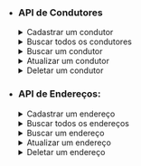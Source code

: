 - ### API de Condutores

  <details>
    <summary>Cadastrar um condutor</summary>

    - POST: http://localhost:8080/drivers
      - Request:
        ```bash
          curl -X POST 'localhost:8080/drivers' \
          -H 'Content-Type: application/json' \
          --data '{
            "name":"Gabriel Martin Costa",
            "driverLicense":"49747790304",
            "email":"gabriel_costa@vegacon.com.br",
            "mobileNumber":	"27988099520"
          }'
        ```
      - Response 201:
        ```json
          {
            "id": 5,
            "name": "Gabriel Martin Costa",
            "driverLicense": "49747790304",
            "email": "gabriel_costa@vegacon.com.br",
            "mobileNumber": "27988099520"
          }
        ```
      - Response 400:
        ```json
          {
            "timestamp": "2023-09-22T01:10:32.680793494Z",
            "status": 400,
            "message": "ocorreu um ou mais erros de validação",
            "path": "/drivers",
            "invalidParams": [
              {
                "field": "email",
                "message": "não deve estar em branco"
              },
              {
                "field": "mobileNumber",
                "message": "não deve estar em branco"
              },
              {
                "field": "name",
                "message": "não deve estar em branco"
              },
              {
                "field": "driverLicense",
                "message": "não deve estar em branco"
              }
            ]
          }
        ```
  </details>

  <details>
    <summary>Buscar todos os condutores</summary>

    - GET: http://localhost:8080/drivers
      - Request:
        ```bash
          curl -X GET 'localhost:8080/drivers'
        ```
      - Response 200:
        ```json
        [
          {
            "id": 1,
            "name": "Marcos Pedro Igor da Rosa",
            "driverLicense": "76279982890",
            "email": "marcos.pedro.darosa@gerj.com.br",
            "mobileNumber": "75982269616"
          },
          {
            "id": 3,
            "name": "Valentina Malu Melo",
            "driverLicense": "93694660327",
            "email": "valentinamalumelo@cenavip.com.br",
            "mobileNumber": "85992383628"
          }	
        ]
        ```
  </details>

  <details>
    <summary>Buscar um condutor</summary>

    - GET: http://localhost:8080/drivers/{id} *(id do condutor buscado)*
      - Request:
        ```bash
          curl -X GET 'localhost:8080/drivers/1'
        ```
      - Response 200:
        ```json
          {
            "id": 1,
            "name": "Marcos Pedro Igor da Rosa",
            "driverLicense": "76279982890",
            "email": "marcos.pedro.darosa@gerj.com.br",
            "mobileNumber": "75982269616"
          }
        ```
      - Response 404:
        ```json
          {
            "timestamp": "2023-09-22T01:14:08.092257160Z",
            "status": 404,
            "message": "Condutor não encontrado, id: 2",
            "path": "/drivers/2"
          }
        ```
  </details>  

  <details>
    <summary>Atualizar um condutor</summary>

    - PUT: http://localhost:8080/drivers/{id} *(id do condutor a ser atualizado)*
      - Request:
        ```bash
          curl -X PUT 'localhost:8080/drivers/1' \
          -H 'Content-Type: application/json' \
          --data '{
            "id": 4,
            "name": "Breno Otávio da Silva",
            "driverLicense": "89786097264",
            "email": "livianinaassis@microlasersp.com.br",
            "mobileNumber": "18981407115"
          }'
        ```
      - Response 200:
        ```json        
          {
            "id": 1,
            "name": "Breno Otávio da Silva",
            "driverLicense": "89786097264",
            "email": "livianinaassis@microlasersp.com.br",
            "mobileNumber": "18981407115"
          }
        ```
      - Response 404:
        ```json
          {
            "timestamp": "2023-09-22T01:22:33.081665015Z",
            "status": 404,
            "message": "Condutor não encontrado, id: 2",
            "path": "/drivers/2"
          }
        ```
  </details>

  <details>
    <summary>Deletar um condutor</summary>

    - DELETE: http://localhost:8080/drivers/{id} *(id do condutor a ser deletado)*
      - Request:
        ```bash
          curl -X DELETE 'localhost:8080/drivers/1'
        ```
      - Response 204:
        ```json
          {}
        ```
      - Response 404:
        ```json
          {
            "timestamp": "2023-09-22T01:22:33.081665015Z",
            "status": 404,
            "message": "Condutor não encontrado, id: 2",
            "path": "/drivers/2"
          }
        ```      
  </details>
  

- ### API de Endereços:

  <details>
	  <summary>Cadastrar um endereço</summary>

    - POST: http://localhost:8080/addresses
      - Request:
        ```bash
          curl -X POST 'localhost:8080/addresses' \
          -H 'Content-Type: application/json' \
          --data '{
            "street": "Estrada da Madeira",
            "number": "100",
            "neighborhood": "Barragem",
            "city": "Rio do Sul",
            "state": "SC",
            "driverId": 5
          }'
        ```
      - Response 201:
        ```json
          {
            "id": 8,
            "street": "Estrada da Madeira",
            "number": "100",
            "neighborhood": "Barragem",
            "city": "Rio do Sul",
            "state": "SC",
            "driver": {
              "id": 5,
              "name": "Gabriel Martin Costa",
              "driverLicense": "49747790304",
              "email": "gabriel_costa@vegacon.com.br",
              "mobileNumber": "27988099520"
            }
          }
        ```
      - Response 400:
        ```json
          {
            "timestamp": "2023-09-22T01:43:33.426543892Z",
            "status": 400,
            "message": "ocorreu um ou mais erros de validação",
            "path": "/addresses",
            "invalidParams": [
              {
                "field": "city",
                "message": "não deve estar em branco"
              },
              {
                "field": "state",
                "message": "não deve estar em branco"
              },
              {
                "field": "driverId",
                "message": "não deve ser nulo"
              },
              {
                "field": "number",
                "message": "não deve estar em branco"
              },
              {
                "field": "number",
                "message": "tamanho deve ser entre 1 e 4"
              },
              {
                "field": "neighborhood",
                "message": "não deve estar em branco"
              },
              {
                "field": "street",
                "message": "não deve estar em branco"
              }
            ]
          }
        ```
      - Response 404:
        ```json
          {
            "timestamp": "2023-09-22T01:44:37.350570675Z",
            "status": 404,
            "message": "Condutor não encontrado, id: 51",
            "path": "/addresses"
          }
        ```
  </details>

  <details>
    <summary>Buscar todos os endereços</summary>

    - GET: http://localhost:8080/addresses
      - Request:
        ```bash
          curl -X GET 'localhost:8080/addresses'
        ```
      - Response 200:
        ```json
        [
          {
            "id": 1,
            "street": "Avenida Rio do Grande sul",
            "number": "4748",
            "neighborhood": "Navegantes",
            "city": "Porto Alegre",
            "state": "RS",
            "driver": {
              "id": 4,
              "name": "Breno Otávio da Silva",
              "driverLicense": "07386134995",
              "email": "breno_dasilva@mula.com.br",
              "mobileNumber": "66989531191"
            }
          },
          {
            "id": 4,
            "street": "Avenida Mendonça Júnior 126",
            "number": "762",
            "neighborhood": "Central",
            "city": "Macapá",
            "state": "AP",
            "driver": {
              "id": 3,
              "name": "Valentina Malu Melo",
              "driverLicense": "93694660327",
              "email": "valentinamalumelo@cenavip.com.br",
              "mobileNumber": "85992383628"
            }
          }
        ]
        ```
  </details>

  <details>
    <summary>Buscar um endereço</summary>

    - GET: http://localhost:8080/addresses/{id} *(id do endereço buscado)*
      - Request:
        ```bash
          curl -X GET 'localhost:8080/addresses/1'
        ```
      - Response 200:
        ```json
          {
            "id": 1,
            "street": "Avenida Rio do Grande sul",
            "number": "4748",
            "neighborhood": "Navegantes",
            "city": "Porto Alegre",
            "state": "RS",
            "driver": {
              "id": 4,
              "name": "Breno Otávio da Silva",
              "driverLicense": "07386134995",
              "email": "breno_dasilva@mula.com.br",
              "mobileNumber": "66989531191"
            }
          }
        ```
      - Response 404:
        ```json
          {
            "timestamp": "2023-09-22T02:01:28.566949163Z",
            "status": 404,
            "message": "Endereço não encontrado, id: 20",
            "path": "/addresses/20"
          }
        ```
  </details>  

  <details>
    <summary>Atualizar um endereço</summary>

    - PUT: http://localhost:8080/addresses/{id} *(id do endereço a ser atualizado)*
      - Request:
        ```bash
          curl -X PUT 'localhost:8080/addresses/1' \
          -H 'Content-Type: application/json' \
          --data '{
            "id": 3,
            "street": "Avenida Rio do Grande sul",
            "number": "4748",
            "neighborhood": "Navegantes",
            "city": "Porto Alegre",
            "state": "RS",
            "driverId": 4
          }'
        ```
      - Response 200:
        ```json        
          {
            "id": 4,
            "street": "Avenida Rio do Grande sul",
            "number": "4748",
            "neighborhood": "Navegantes",
            "city": "Porto Alegre",
            "state": "RS",
            "driver": {
              "id": 3,
              "name": "Valentina Malu Melo",
              "driverLicense": "93694660327",
              "email": "valentinamalumelo@cenavip.com.br",
              "mobileNumber": "85992383628"
            }
          }
        ```
      - Response 404:
        ```json
          {
            "timestamp": "2023-09-22T02:11:15.018427121Z",
            "status": 400,
            "message": "ocorreu um ou mais erros de validação",
            "path": "/addresses/4",
            "invalidParams": [
              {
                "field": "driverId",
                "message": "não deve ser nulo"
              }
            ]
          }
        ```
  </details>

  <details>
    <summary>Deletar um endereço</summary>

    - DELETE: http://localhost:8080/addresses/{id} *(id do endereço a ser deletado)*
      - Request:
        ```bash
          curl -X DELETE 'localhost:8080/addresses/1'
        ```
      - Response 204:
        ```json
          {}
        ```
      - Response 404:
        ```json
          {
            "timestamp": "2023-09-22T01:44:37.350570675Z",
            "status": 404,
            "message": "Condutor não encontrado, id: 51",
            "path": "/addresses"
          }
        ```      
  </details>
  

